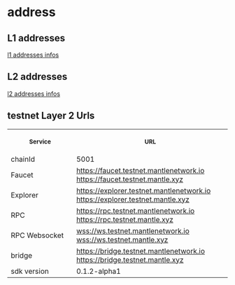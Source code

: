 # address

## L1 addresses
[l1 addresses infos](info/testnet-info.yaml)

## L2 addresses
[l2 addresses infos](info/common.yaml)

## testnet Layer 2 Urls
<table>
<tr>
<th>
<img width="506px" height="0px" />
<p><small>Service</small></p>
</th>
<th>
<img width="506px" height="0px" />
<p><small>URL</small></p>
</th>
</tr> 
<tr>
<td> chainId </td>
<td>5001</td>
</tr>
<tr>
<td> Faucet </td>
<td><a href="https://faucet.testnet.mantlenetwork.io">https://faucet.testnet.mantlenetwork.io</a> <a href="https://faucet.testnet.mantle.xyz">https://faucet.testnet.mantle.xyz</a></td>
</tr>
<tr>
<td> Explorer </td>
<td><a href="https://explorer.testnet.mantlenetwork.io/">https://explorer.testnet.mantlenetwork.io</a> <a href="https://explorer.testnet.mantle.xyz">https://explorer.testnet.mantle.xyz</a></td>
</tr>
<tr>
<td> RPC </td>
<td><a href="https://rpc.testnet.mantlenetwork.io/">https://rpc.testnet.mantlenetwork.io</a> <a href="https://rpc.testnet.mantle.xyz">https://rpc.testnet.mantle.xyz</a></td>
</tr>
<tr>
<td> RPC Websocket </td>
<td><a href="wss://wss.testnet.mantlenetwork.io/">wss://ws.testnet.mantlenetwork.io</a> <a href="wss://wss.testnet.mantle.xyz/">wss://ws.testnet.mantle.xyz</a></td>
</tr>
 <tr>
<td> bridge </td>
<td><a href="https://bridge.testnet.mantlenetwork.io/">https://bridge.testnet.mantlenetwork.io</a> <a href="https://bridge.testnet.mantle.xyz/">https://bridge.testnet.mantle.xyz</a></td>
</tr>
 <tr>
<td> sdk version </td>
<td>0.1.2-alpha1</td>
</tr>
</table>
